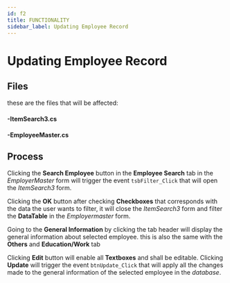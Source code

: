 ```yaml
---
id: f2
title: FUNCTIONALITY
sidebar_label: Updating Employee Record 
---
```

# Updating Employee Record

## Files
these are the files that will be affected:

#### -ItemSearch3.cs
#### -EmployeeMaster.cs

## Process
Clicking the  **Search Employee** button in the **Employee Search** tab in the _EmployerMaster_ form will trigger the event `tsbFilter_Click` that will open the _ItemSearch3_ form.

Clicking the **OK** button after checking **Checkboxes** that corresponds with the data the user wants to filter, it  will close the _ItemSearch3_ form and filter the **DataTable** in the _Employermaster_ form.

Going to the **General Information** by clicking the tab header will display the general information about selected employee. this is also the same with the **Others** and **Education/Work** tab

Clicking **Edit** button will enable all **Textboxes** and shall be editable. Clicking **Update** will trigger the event `btnUpdate_Click` that will apply all the changes made to the general information of the selected employee in the _database_.